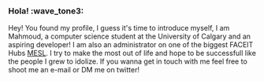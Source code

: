 ### Hola! :wave_tone3: 

Hey! You found my profile, I guess it's time to introduce myself, I am Mahmoud, a computer science student at the University of Calgary and an aspiring developer! I am also an administrator on one of the biggest FACEIT Hubs [MESL](https://www.faceit.com/en/organizers/193c14fd-45e4-404e-bfab-adc9ea6baf9b/Middle%20East%20Stars%20League). I try to make the most out of life and hope to be successfull like the people I grew to idolize. If you wanna get in touch with me feel free to shoot me an e-mail or DM me on twitter!
